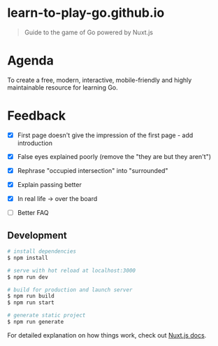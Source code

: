 # learn-to-play-go.github.io

> Guide to the game of Go powered by Nuxt.js

# Agenda

To create a free, modern, interactive, mobile-friendly and highly maintainable resource for learning Go.

# Feedback

- [x] First page doesn't give the impression of the first page - add introduction

- [x] False eyes explained poorly (remove the "they are but they aren't")

- [x] Rephrase "occupied intersection" into "surrounded"

- [x] Explain passing better

- [x] In real life -> over the board

- [ ] Better FAQ

## Development

``` bash
# install dependencies
$ npm install

# serve with hot reload at localhost:3000
$ npm run dev

# build for production and launch server
$ npm run build
$ npm run start

# generate static project
$ npm run generate
```

For detailed explanation on how things work, check out [Nuxt.js docs](https://nuxtjs.org).
